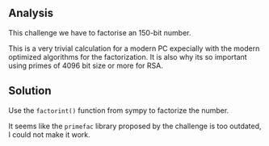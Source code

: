 ## Analysis
This challenge we have to factorise an 150-bit number. 

This is a very trivial calculation for a modern PC expecially with the modern optimized algorithms for the factorization. 
It is also why its so important using primes of 4096 bit size or more for RSA.

## Solution
Use the `factorint()` function from sympy to factorize the number. 

It seems like the `primefac` library proposed by the challenge is too outdated, I could not make it work.